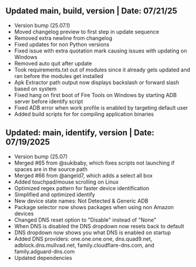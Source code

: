 ## Updated main, build, version | Date: 07/21/25
- Version bump (25.07.1)
- Moved changelog preview to first step in update sequence
- Removed extra newline from changelog
- Fixed updates for non Python versions
- Fixed issue with extra quotation mark causing issues with updating on Windows
- Removed auto quit after update
- Took requirements.txt out of modules since it already gets updated and ran before the modules get installed
- Apk Extractor path output now displays backslash or forward slash based on system
- Fixed hang on first boot of Fire Tools on Windows by starting ADB server before identify script
- Fixed ADB error when work profile is enabled by targeting default user
- Added build scripts for for compiling application binaries

## Updated: main, identify, version | Date: 07/19/2025
- Version bump (25.07)
- Merged #65 from @sukibaby, which fixes scripts not launching if spaces are in the source path
- Merged #66 from @angeld7, which adds a select all box
- Added touchpad/mouse scrolling on Linux
- Optimized regex pattern for faster device identification
- Simplified and optimized identify
- New device state names: Not Detected & Generic ADB
- Package selector now shows packages when using non Amazon devices
- Changed DNS reset option to "Disable" instead of "None"
- When DNS is disabled the DNS dropdown now resets back to default
- DNS dropdown now shows you what DNS is enabled on startup
- Added DNS providers: one.one.one.one, dns.quad9.net, adblock.dns.mullvad.net, family.cloudflare-dns.com, and family.adguard-dns.com
- Updated dependencies